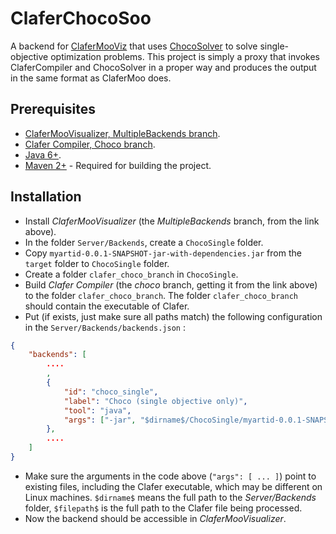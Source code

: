 ClaferChocoSoo
===========

A backend for [ClaferMooViz](https://github.com/gsdlab/ClaferMooVizualizer) that uses [ChocoSolver](https://github.com/gsdlab/chocosolver) to solve single-objective optimization problems.
This project is simply a proxy that invokes ClaferCompiler and ChocoSolver in a proper way and produces the output in the same format as ClaferMoo does.

Prerequisites
-------------
* [ClaferMooVisualizer, MultipleBackends branch](https://github.com/gsdlab/ClaferMooVisualizer/tree/MultipleBackends).
* [Clafer Compiler, Choco branch](https://github.com/gsdlab/clafer/tree/choco).
* [Java 6+](http://www.oracle.com/technetwork/java/javase/downloads/index.html).
* [Maven 2+](http://maven.apache.org/) - Required for building the project.

Installation
-------------
* Install *ClaferMooVisualizer* (the *MultipleBackends* branch, from the link above).
* In the folder `Server/Backends`, create a `ChocoSingle` folder.
* Copy `myartid-0.0.1-SNAPSHOT-jar-with-dependencies.jar` from the `target` folder to `ChocoSingle` folder.
* Create a folder `clafer_choco_branch` in `ChocoSingle`.
* Build *Clafer Compiler* (the *choco* branch, getting it from the link above) to the folder `clafer_choco_branch`. The folder `clafer_choco_branch` should contain the executable of Clafer.
* Put (if exists, just make sure all paths match) the following configuration in the `Server/Backends/backends.json` :

```json
{
    "backends": [
        ....
        , 
        {
            "id": "choco_single", 
            "label": "Choco (single objective only)",
            "tool": "java",
            "args": ["-jar", "$dirname$/ChocoSingle/myartid-0.0.1-SNAPSHOT-jar-with-dependencies.jar", "$filepath$", "$dirname$/ChocoSingle/clafer_choco_branch/clafer.exe"]            
        },
        ....        
    ]   
}

```
* Make sure the arguments in the code above (`"args": [ ... ]`) point to existing files, including the Clafer executable, which may be different on Linux machines. `$dirname$` means the full path to the *Server/Backends* folder, `$filepath$` is the full path to the Clafer file being processed.
* Now the backend should be accessible in *ClaferMooVisualizer*.
